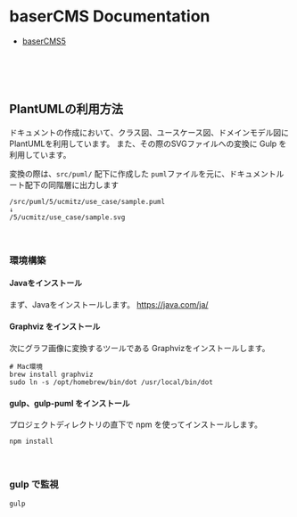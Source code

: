 # baserCMS Documentation

- [baserCMS5](https://baserproject.github.io/5/)

　
　
　

　
## PlantUMLの利用方法

ドキュメントの作成において、クラス図、ユースケース図、ドメインモデル図にPlantUMLを利用しています。
また、その際のSVGファイルへの変換に Gulp を利用しています。

変換の際は、`src/puml/` 配下に作成した `puml`ファイルを元に、ドキュメントルート配下の同階層に出力します 

```shell
/src/puml/5/ucmitz/use_case/sample.puml
↓
/5/ucmitz/use_case/sample.svg
```
　
### 環境構築

#### Javaをインストール
まず、Javaをインストールします。
https://java.com/ja/

#### Graphviz をインストール
次にグラフ画像に変換するツールである Graphvizをインストールします。
```shell
# Mac環境
brew install graphviz
sudo ln -s /opt/homebrew/bin/dot /usr/local/bin/dot
```
#### gulp、gulp-puml をインストール
プロジェクトディレクトリの直下で npm を使ってインストールします。
```shell
npm install
```

　
### gulp で監視
```shell
gulp
```

